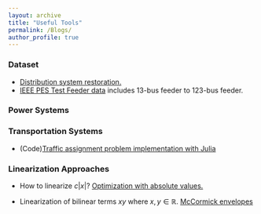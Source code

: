 ```yaml
---
layout: archive
title: "Useful Tools"
permalink: /Blogs/
author_profile: true
---
```


### Dataset
* [Distribution system restoration.](https://github.com/dvu4/distribution-system-restorattion/tree/main)
* [IEEE PES Test Feeder data](https://cmte.ieee.org/pes-testfeeders/resources/) includes 13-bus feeder to 123-bus feeder.



### Power Systems
### Transportation Systems
* (Code)[Traffic assignment problem implementation with Julia](https://github.com/chkwon/TrafficAssignment.jl)



### Linearization Approaches 
* How to linearize $c|x|$?
[Optimization with absolute values.](https://optimization.cbe.cornell.edu/index.php?title=Optimization_with_absolute_values)

* Linearization of bilinear terms $xy$ where $x,y\in \mathbb{R}$.
[McCormick envelopes](https://optimization.cbe.cornell.edu/index.php?title=McCormick_envelopes)

